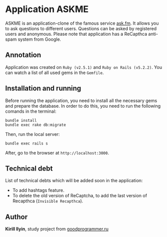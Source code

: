 # Application ASKME

ASKME is an application-clone of the famous service [ask.fm](https://ask.fm/). It allows you to ask questions to different users. Questions can be asked by registered users and anonymous. Please note that application has a ReCapthca anti-spam system from Google.


## Annotation

Application was created on `Ruby (v2.5.1)` and `Ruby on Rails (v5.2.2)`. You can watch a list of all used gems in the `Gemfile`.

## Installation and running

Before running the application, you need to install all the necessary gems and prepare the database. In order to do this, you need to run the following comands in the terminal:
```
bundle install
bundle exec rake db:migrate
```

Then, run the local server:
```
bundle exec rails s
```

After, go to the browser at `http://localhost:3000`.

## Technical debt

List of technical debts which will be added soon in the application:
* To add hashtags feature.
* To delete the old version of ReCaptcha, to add the last version of Recapthca (`Invisible Recapthca`).

## Author

**Kirill Ilyin**, study project from [goodprogrammer.ru](https://goodprogrammer.ru/)
